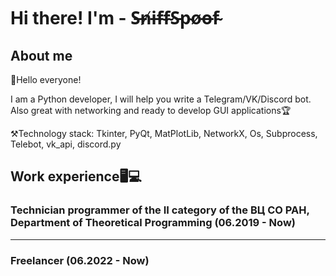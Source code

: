 # Hi there! I'm - S̶n̸i̶f̴f̴S̵p̴o̸o̶f̴
## About me 
🎯Hello everyone!

I am a Python developer, I will help you write a Telegram/VK/Discord bot. Also great with networking and ready to develop GUI applications🏆

⚒Technology stack: Tkinter, PyQt, MatPlotLib, NetworkX, Os, Subprocess, Telebot, vk_api, discord.py

## Work experience🖥💻
### Technician programmer of the II category of the ВЦ СО РАН, Department of Theoretical Programming (06.2019 - Now)
---
### Freelancer (06.2022 - Now)

<!---
SniffSpoof/SniffSpoof is a ✨ special ✨ repository because its `README.md` (this file) appears on your GitHub profile.
You can click the Preview link to take a look at your changes.
--->

